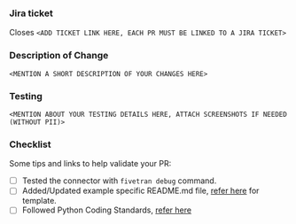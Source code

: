 ### Jira ticket
Closes `<ADD TICKET LINK HERE, EACH PR MUST BE LINKED TO A JIRA TICKET>`

### Description of Change
`<MENTION A SHORT DESCRIPTION OF YOUR CHANGES HERE>`

### Testing
`<MENTION ABOUT YOUR TESTING DETAILS HERE, ATTACH SCREENSHOTS IF NEEDED (WITHOUT PII)>`

### Checklist
Some tips and links to help validate your PR:

- [ ] Tested the connector with `fivetran debug` command.
- [ ] Added/Updated example specific README.md file, [refer here](https://github.com/fivetran/fivetran_connector_sdk/tree/main/template_example_connector/README_template.md) for template.
- [ ] Followed Python Coding Standards, [refer here](https://github.com/fivetran/fivetran_connector_sdk/blob/main/PYTHON_CODING_STANDARDS.md)